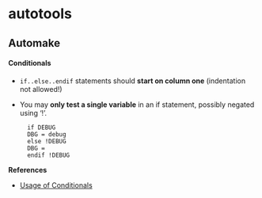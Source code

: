 autotools
=========

## Automake

#### Conditionals
* `if..else..endif` statements should **start on column one** (indentation not allowed!)

* You may **only test a single variable** in an if statement, possibly negated using ‘!’.

     ```Automake
       if DEBUG
       DBG = debug
       else !DEBUG
       DBG =
       endif !DEBUG
     ```

**References**
* [Usage of Conditionals](http://www.gnu.org/software/automake/manual/html_node/Usage-of-Conditionals.html)